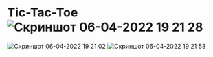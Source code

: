 # Tic-Tac-Toe![Скриншот 06-04-2022 19 21 28](https://user-images.githubusercontent.com/95398817/162059832-9cba24c4-9a56-4793-a015-aa73934f2cd0.png)
![Скриншот 06-04-2022 19 21 02](https://user-images.githubusercontent.com/95398817/162059837-db37dfe2-77f1-4662-a5c5-83cc300ada75.png)
![Скриншот 06-04-2022 19 21 53](https://user-images.githubusercontent.com/95398817/162059839-76348da2-e497-43dd-a708-7c1ffc63eb98.png)
